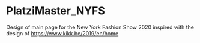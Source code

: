 # PlatziMaster_NYFS
Design of main page for the New York Fashion Show 2020 inspired with the design of https://www.kikk.be/2019/en/home
